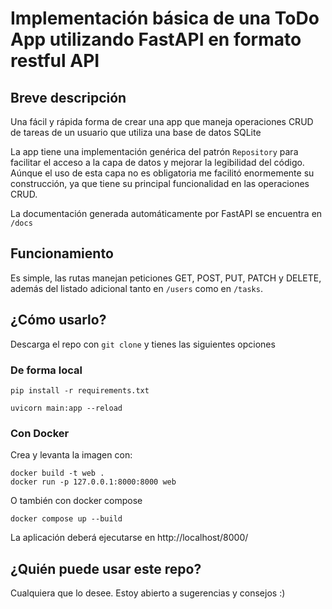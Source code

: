 # Implementación básica de una ToDo App utilizando FastAPI en formato restful API

## Breve descripción

Una fácil y rápida forma de crear una app que maneja operaciones CRUD de tareas de un usuario que utiliza una base de datos SQLite

La app tiene una implementación genérica del patrón `Repository` para facilitar el acceso a la capa de datos y mejorar 
la legibilidad del código.
Aúnque el uso de esta capa no es obligatoria me facilitó enormemente su construcción, ya que tiene su principal 
funcionalidad en las operaciones CRUD.

La documentación generada automáticamente por FastAPI se encuentra en `/docs`

## Funcionamiento

Es simple, las rutas manejan peticiones GET, POST, PUT, PATCH y DELETE,
 además del listado adicional tanto en `/users` como en `/tasks`.

## ¿Cómo usarlo?
Descarga el repo con `git clone` y tienes las siguientes opciones
### De forma local
```
pip install -r requirements.txt 
```
```
uvicorn main:app --reload
```
### Con Docker
Crea y levanta la imagen con:

```
docker build -t web .
docker run -p 127.0.0.1:8000:8000 web
```

O también con docker compose
```
docker compose up --build
```
La aplicación deberá ejecutarse en http://localhost/8000/

## ¿Quién puede usar este repo?
Cualquiera que lo desee. 
Estoy abierto a sugerencias y consejos :)
